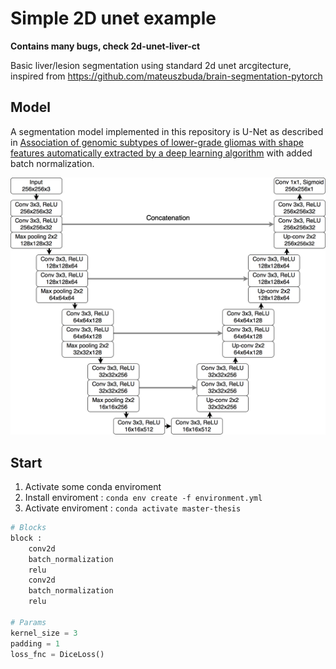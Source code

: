 # Simple 2D unet example

**Contains many bugs, check 2d-unet-liver-ct**

Basic liver/lesion segmentation using standard 2d unet arcgitecture, inspired from https://github.com/mateuszbuda/brain-segmentation-pytorch

## Model

A segmentation model implemented in this repository is U-Net as described in [Association of genomic subtypes of lower-grade gliomas with shape features automatically extracted by a deep learning algorithm](https://doi.org/10.1016/j.compbiomed.2019.05.002) with added batch normalization.

![unet](resources/unet.png)

## Start

1. Activate some conda enviroment
2. Install enviroment : `conda env create -f environment.yml`
3. Activate enviroment : `conda activate master-thesis`

```python
# Blocks
block :
    conv2d
    batch_normalization
    relu
    conv2d
    batch_normalization
    relu

# Params
kernel_size = 3
padding = 1
loss_fnc = DiceLoss()
```
